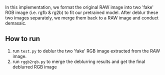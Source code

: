 In this implementation, we format the original RAW image into two 'fake' RGB image (i.e. rg1b & rg2b) to fit our pretrained model. After deblur these two images separately, we merge them back to a RAW image and conduct demasaic.

## How to run
1. run `test.py` to deblur the two 'fake' RGB image extracted from the RAW image.
2. run `rggb2rgb.py` to merge the deblurring results and get the final deblurred RGB image